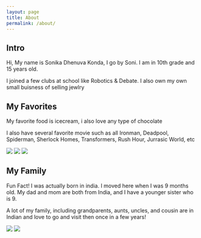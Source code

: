 ```yaml
---
layout: page
title: About
permalink: /about/
---
```


## Intro
<p>Hi, My name is Sonika Dhenuva Konda, I go by Soni. I am in 10th grade and 15 years old.</p>
<p>I joined a few clubs at school like Robotics & Debate. I also own my own small buisness of selling jewlry</p>

## My Favorites
<p>My favorite food is icecream, i also love any type of chocolate</p>
<p>I also have several favorite movie such as all Ironman, Deadpool, Spiderman, Sherlock Homes, Transformers, Rush Hour, Jurrasic World, etc</p>
<img src="{{site.baseurl}}/images/jurassic.png">
<img src="{{site.baseurl}}/images/deadpool.png">
<img src="{{site.baseurl}}/images/spiderman.png">


## My Family
<p>Fun Fact! I was actually born in india. I moved here when I was 9 months old. My dad and mom are both from India, and I have a younger sister who is 9.</p>
<p> A lot of my family, including grandparents, aunts, uncles, and cousin are in Indian and love to go and visit then once in a few years!</p>
<img src="{{site.baseurl}}/images/india.png">
<img src="{{site.baseurl}}/images/food.png">

<script src="https://utteranc.es/client.js"
        repo="SoniDhenuva/soni_2025"
        issue-term="title"
        label="blogpost-comment"
        theme="github-light"
        crossorigin="anonymous"
        async>
</script>
